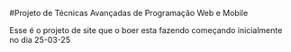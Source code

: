#Projeto de Técnicas Avançadas de Programação Web e Mobile

Esse é o projeto de site que o boer esta fazendo começando inicialmente no dia 25-03-25
